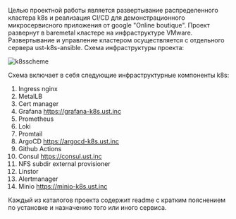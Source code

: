 Целью проектной работы является развертывание распределенного кластера k8s и реализация CI/CD для демонстрационного микросервисного приложения от google "Online boutique". Проект развернут в baremetal кластере на инфраструктуре VMware. Развертывание и управление кластером осуществляется с отдельного сервера ust-k8s-ansible.
 Схема инфраструктуры проекта:

![k8sscheme](https://github.com/user-attachments/assets/4e9ed9ee-75e1-47d8-b852-7c604013c5f8)


 Схема включает в себя следующие инфраструктурные компоненты k8s:
 
 1. Ingress nginx
 2. MetalLB
 3. Cert manager
 4. Grafana https://grafana-k8s.ust.inc
 5. Prometheus
 6. Loki
 7. Promtail
 8. ArgoCD https://argocd-k8s.ust.inc
 9. Github Actions
 10. Consul https://consul.ust.inc
 11. NFS subdir external provisioner
 12. Linstor
 13. Alertmanager
 14. Minio https://minio-k8s.ust.inc

 Каждый из каталогов проекта содержит readme с кратким пояснением по установке и назначению того или иного сервиса.